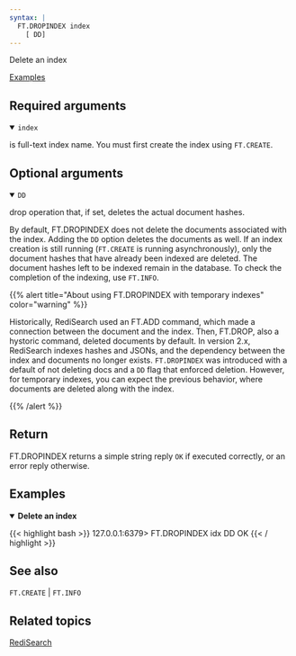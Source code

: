 ```yaml
---
syntax: |
  FT.DROPINDEX index 
    [ DD]
---
```


Delete an index

[Examples](#examples)

## Required arguments

<details open>
<summary><code>index</code></summary>

is full-text index name. You must first create the index using `FT.CREATE`.
</details>

## Optional arguments

<details open>
<summary><code>DD</code></summary>

drop operation that, if set, deletes the actual document hashes.

By default, FT.DROPINDEX does not delete the documents associated with the index. Adding the `DD` option deletes the documents as well. 
If an index creation is still running (`FT.CREATE` is running asynchronously), only the document hashes that have already been indexed are deleted. 
The document hashes left to be indexed remain in the database.
To check the completion of the indexing, use `FT.INFO`.

{{% alert title="About using FT.DROPINDEX with temporary indexes" color="warning" %}}
 
Historically, RediSearch used an FT.ADD command, which made a connection between the document and the index. Then, FT.DROP, also a hystoric command, deleted documents by default.
In version 2.x, RediSearch indexes hashes and JSONs, and the dependency between the index and documents no longer exists. 
`FT.DROPINDEX` was introduced with a default of not deleting docs and a `DD` flag that enforced deletion.
However, for temporary indexes, you can expect the previous behavior, where documents are deleted along with the index.

{{% /alert %}}

</details>

## Return

FT.DROPINDEX returns a simple string reply `OK` if executed correctly, or an error reply otherwise.

## Examples

<details open>
<summary><b>Delete an index</b></summary>

{{< highlight bash >}}
127.0.0.1:6379> FT.DROPINDEX idx DD
OK
{{< / highlight >}}
</details>

## See also

`FT.CREATE` | `FT.INFO`

## Related topics

[RediSearch](/docs/stack/search)

